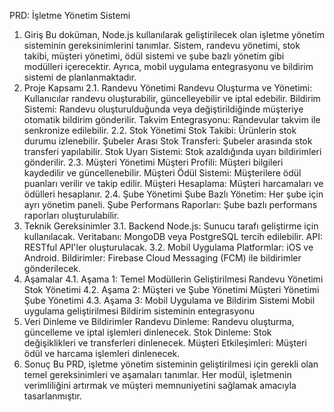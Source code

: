 PRD: İşletme Yönetim Sistemi

1. Giriş
   Bu doküman, Node.js kullanılarak geliştirilecek olan işletme yönetim sisteminin gereksinimlerini tanımlar. Sistem, randevu yönetimi, stok takibi, müşteri yönetimi, ödül sistemi ve şube bazlı yönetim gibi modülleri içerecektir. Ayrıca, mobil uygulama entegrasyonu ve bildirim sistemi de planlanmaktadır.
2. Proje Kapsamı
   2.1. Randevu Yönetimi
   Randevu Oluşturma ve Yönetimi: Kullanıcılar randevu oluşturabilir, güncelleyebilir ve iptal edebilir.
   Bildirim Sistemi: Randevu oluşturulduğunda veya değiştirildiğinde müşteriye otomatik bildirim gönderilir.
   Takvim Entegrasyonu: Randevular takvim ile senkronize edilebilir.
   2.2. Stok Yönetimi
   Stok Takibi: Ürünlerin stok durumu izlenebilir.
   Şubeler Arası Stok Transferi: Şubeler arasında stok transferi yapılabilir.
   Stok Uyarı Sistemi: Stok azaldığında uyarı bildirimleri gönderilir.
   2.3. Müşteri Yönetimi
   Müşteri Profili: Müşteri bilgileri kaydedilir ve güncellenebilir.
   Müşteri Ödül Sistemi: Müşterilere ödül puanları verilir ve takip edilir.
   Müşteri Hesaplama: Müşteri harcamaları ve ödülleri hesaplanır.
   2.4. Şube Yönetimi
   Şube Bazlı Yönetim: Her şube için ayrı yönetim paneli.
   Şube Performans Raporları: Şube bazlı performans raporları oluşturulabilir.
3. Teknik Gereksinimler
   3.1. Backend
   Node.js: Sunucu tarafı geliştirme için kullanılacak.
   Veritabanı: MongoDB veya PostgreSQL tercih edilebilir.
   API: RESTful API'ler oluşturulacak.
   3.2. Mobil Uygulama
   Platformlar: iOS ve Android.
   Bildirimler: Firebase Cloud Messaging (FCM) ile bildirimler gönderilecek.
4. Aşamalar
   4.1. Aşama 1: Temel Modüllerin Geliştirilmesi
   Randevu Yönetimi
   Stok Yönetimi
   4.2. Aşama 2: Müşteri ve Şube Yönetimi
   Müşteri Yönetimi
   Şube Yönetimi
   4.3. Aşama 3: Mobil Uygulama ve Bildirim Sistemi
   Mobil uygulama geliştirilmesi
   Bildirim sisteminin entegrasyonu
5. Veri Dinleme ve Bildirimler
   Randevu Dinleme: Randevu oluşturma, güncelleme ve iptal işlemleri dinlenecek.
   Stok Dinleme: Stok değişiklikleri ve transferleri dinlenecek.
   Müşteri Etkileşimleri: Müşteri ödül ve harcama işlemleri dinlenecek.
6. Sonuç
   Bu PRD, işletme yönetim sisteminin geliştirilmesi için gerekli olan temel gereksinimleri ve aşamaları tanımlar. Her modül, işletmenin verimliliğini artırmak ve müşteri memnuniyetini sağlamak amacıyla tasarlanmıştır.
